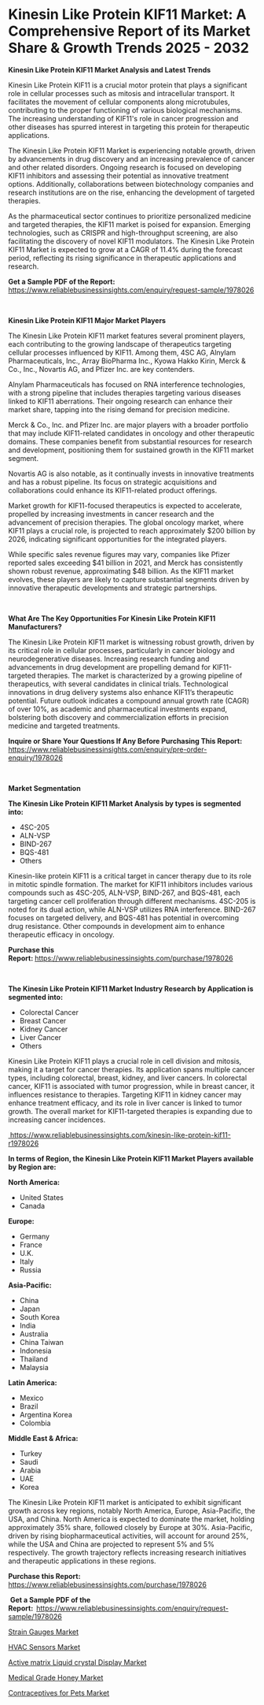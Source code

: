<p><h1>Kinesin Like Protein KIF11 Market: A Comprehensive Report of its Market Share & Growth Trends 2025 - 2032</h1></p><p><strong>Kinesin Like Protein KIF11 Market Analysis and Latest Trends</strong></p>
<p><p>Kinesin Like Protein KIF11 is a crucial motor protein that plays a significant role in cellular processes such as mitosis and intracellular transport. It facilitates the movement of cellular components along microtubules, contributing to the proper functioning of various biological mechanisms. The increasing understanding of KIF11's role in cancer progression and other diseases has spurred interest in targeting this protein for therapeutic applications.</p><p>The Kinesin Like Protein KIF11 Market is experiencing notable growth, driven by advancements in drug discovery and an increasing prevalence of cancer and other related disorders. Ongoing research is focused on developing KIF11 inhibitors and assessing their potential as innovative treatment options. Additionally, collaborations between biotechnology companies and research institutions are on the rise, enhancing the development of targeted therapies.</p><p>As the pharmaceutical sector continues to prioritize personalized medicine and targeted therapies, the KIF11 market is poised for expansion. Emerging technologies, such as CRISPR and high-throughput screening, are also facilitating the discovery of novel KIF11 modulators. The Kinesin Like Protein KIF11 Market is expected to grow at a CAGR of 11.4% during the forecast period, reflecting its rising significance in therapeutic applications and research.</p></p>
<p><strong>Get a Sample PDF of the Report:&nbsp;</strong> <a href="https://www.reliablebusinessinsights.com/enquiry/request-sample/1978026?utm_campaign=2242&utm_medium=2&utm_source=Github&utm_content=ia&utm_term=09032025&utm_id=kinesin-like-protein-kif11">https://www.reliablebusinessinsights.com/enquiry/request-sample/1978026</a></p>
<p>&nbsp;</p>
<p><strong>Kinesin Like Protein KIF11 Major Market Players</strong></p>
<p><p>The Kinesin Like Protein KIF11 market features several prominent players, each contributing to the growing landscape of therapeutics targeting cellular processes influenced by KIF11. Among them, 4SC AG, Alnylam Pharmaceuticals, Inc., Array BioPharma Inc., Kyowa Hakko Kirin, Merck & Co., Inc., Novartis AG, and Pfizer Inc. are key contenders.</p><p>Alnylam Pharmaceuticals has focused on RNA interference technologies, with a strong pipeline that includes therapies targeting various diseases linked to KIF11 aberrations. Their ongoing research can enhance their market share, tapping into the rising demand for precision medicine.</p><p>Merck & Co., Inc. and Pfizer Inc. are major players with a broader portfolio that may include KIF11-related candidates in oncology and other therapeutic domains. These companies benefit from substantial resources for research and development, positioning them for sustained growth in the KIF11 market segment.</p><p>Novartis AG is also notable, as it continually invests in innovative treatments and has a robust pipeline. Its focus on strategic acquisitions and collaborations could enhance its KIF11-related product offerings.</p><p>Market growth for KIF11-focused therapeutics is expected to accelerate, propelled by increasing investments in cancer research and the advancement of precision therapies. The global oncology market, where KIF11 plays a crucial role, is projected to reach approximately $200 billion by 2026, indicating significant opportunities for the integrated players.</p><p>While specific sales revenue figures may vary, companies like Pfizer reported sales exceeding $41 billion in 2021, and Merck has consistently shown robust revenue, approximating $48 billion. As the KIF11 market evolves, these players are likely to capture substantial segments driven by innovative therapeutic developments and strategic partnerships.</p></p>
<p>&nbsp;</p>
<p><strong>What Are The Key Opportunities For Kinesin Like Protein KIF11 Manufacturers?</strong></p>
<p><p>The Kinesin Like Protein KIF11 market is witnessing robust growth, driven by its critical role in cellular processes, particularly in cancer biology and neurodegenerative diseases. Increasing research funding and advancements in drug development are propelling demand for KIF11-targeted therapies. The market is characterized by a growing pipeline of therapeutics, with several candidates in clinical trials. Technological innovations in drug delivery systems also enhance KIF11’s therapeutic potential. Future outlook indicates a compound annual growth rate (CAGR) of over 10%, as academic and pharmaceutical investments expand, bolstering both discovery and commercialization efforts in precision medicine and targeted treatments.</p></p>
<p><strong>Inquire or Share Your Questions If Any Before Purchasing This Report:</strong> <a href="https://www.reliablebusinessinsights.com/enquiry/pre-order-enquiry/1978026?utm_campaign=2242&utm_medium=2&utm_source=Github&utm_content=ia&utm_term=09032025&utm_id=kinesin-like-protein-kif11">https://www.reliablebusinessinsights.com/enquiry/pre-order-enquiry/1978026</a></p>
<p>&nbsp;</p>
<p><strong>Market Segmentation</strong></p>
<p><strong>The Kinesin Like Protein KIF11 Market Analysis by types is segmented into:</strong></p>
<p><ul><li>4SC-205</li><li>ALN-VSP</li><li>BIND-267</li><li>BQS-481</li><li>Others</li></ul></p>
<p><p>Kinesin-like protein KIF11 is a critical target in cancer therapy due to its role in mitotic spindle formation. The market for KIF11 inhibitors includes various compounds such as 4SC-205, ALN-VSP, BIND-267, and BQS-481, each targeting cancer cell proliferation through different mechanisms. 4SC-205 is noted for its dual action, while ALN-VSP utilizes RNA interference. BIND-267 focuses on targeted delivery, and BQS-481 has potential in overcoming drug resistance. Other compounds in development aim to enhance therapeutic efficacy in oncology.</p></p>
<p><strong>Purchase this Report:&nbsp;</strong><a href="https://www.reliablebusinessinsights.com/purchase/1978026?utm_campaign=2242&utm_medium=2&utm_source=Github&utm_content=ia&utm_term=09032025&utm_id=kinesin-like-protein-kif11">https://www.reliablebusinessinsights.com/purchase/1978026</a></p>
<p>&nbsp;</p>
<p><strong>The Kinesin Like Protein KIF11 Market Industry Research by Application is segmented into:</strong></p>
<p><ul><li>Colorectal Cancer</li><li>Breast Cancer</li><li>Kidney Cancer</li><li>Liver Cancer</li><li>Others</li></ul></p>
<p><p>Kinesin Like Protein KIF11 plays a crucial role in cell division and mitosis, making it a target for cancer therapies. Its application spans multiple cancer types, including colorectal, breast, kidney, and liver cancers. In colorectal cancer, KIF11 is associated with tumor progression, while in breast cancer, it influences resistance to therapies. Targeting KIF11 in kidney cancer may enhance treatment efficacy, and its role in liver cancer is linked to tumor growth. The overall market for KIF11-targeted therapies is expanding due to increasing cancer incidences.</p></p>
<p><a href="https://www.reliablebusinessinsights.com/kinesin-like-protein-kif11-r1978026?utm_campaign=2242&utm_medium=2&utm_source=Github&utm_content=ia&utm_term=09032025&utm_id=kinesin-like-protein-kif11">&nbsp;https://www.reliablebusinessinsights.com/kinesin-like-protein-kif11-r1978026</a></p>
<p><strong>In terms of Region, the Kinesin Like Protein KIF11 Market Players available by Region are:</strong></p>
<p>
    <p> <strong> North America: </strong>
        <ul>
            <li>United States</li>
            <li>Canada</li>
        </ul>
        </p> 
    <p> <strong> Europe: </strong>
        <ul>
            <li>Germany</li>
            <li>France</li>
            <li>U.K.</li>
            <li>Italy</li>
            <li>Russia</li>
        </ul>
        </p> 
    <p> <strong> Asia-Pacific: </strong>
        <ul>
            <li>China</li>
            <li>Japan</li>
            <li>South Korea</li>
            <li>India</li>
            <li>Australia</li>
            <li>China Taiwan</li>
            <li>Indonesia</li>
            <li>Thailand</li>
            <li>Malaysia</li>
        </ul>
        </p> 
    <p> <strong> Latin America: </strong>
        <ul>
            <li>Mexico</li>
            <li>Brazil</li>
            <li>Argentina Korea</li>
            <li>Colombia</li>
        </ul>
        </p> 
    <p> <strong> Middle East & Africa: </strong>
        <ul>
            <li>Turkey</li>
            <li>Saudi</li>
            <li>Arabia</li>
            <li>UAE</li>
            <li>Korea</li>
        </ul>
    </p>
    </p>
<p><p>The Kinesin Like Protein KIF11 market is anticipated to exhibit significant growth across key regions, notably North America, Europe, Asia-Pacific, the USA, and China. North America is expected to dominate the market, holding approximately 35% share, followed closely by Europe at 30%. Asia-Pacific, driven by rising biopharmaceutical activities, will account for around 25%, while the USA and China are projected to represent 5% and 5% respectively. The growth trajectory reflects increasing research initiatives and therapeutic applications in these regions.</p></p>
<p><strong>Purchase this Report: </strong><a href="https://www.reliablebusinessinsights.com/purchase/1978026?utm_campaign=2242&utm_medium=2&utm_source=Github&utm_content=ia&utm_term=09032025&utm_id=kinesin-like-protein-kif11">https://www.reliablebusinessinsights.com/purchase/1978026</a></p>
<p>&nbsp;<strong>Get a Sample PDF of the Report:&nbsp;&nbsp;</strong><a href="https://www.reliablebusinessinsights.com/enquiry/request-sample/1978026?utm_campaign=2242&utm_medium=2&utm_source=Github&utm_content=ia&utm_term=09032025&utm_id=kinesin-like-protein-kif11">https://www.reliablebusinessinsights.com/enquiry/request-sample/1978026</a></p>
<p><strong></strong></p>
<p><p><a href="https://www.linkedin.com/pulse/strong-growth-anticipated-global-strain-gauges-market-rqnpf?utm_campaign=2242&utm_medium=2&utm_source=Github&utm_content=ia&utm_term=09032025&utm_id=kinesin-like-protein-kif11">Strain Gauges Market</a></p><p><a href="https://www.linkedin.com/pulse/hvac-sensors-market-size-overview-comprehensive-industry-description-9yuuf?utm_campaign=2242&utm_medium=2&utm_source=Github&utm_content=ia&utm_term=09032025&utm_id=kinesin-like-protein-kif11">HVAC Sensors Market</a></p><p><a href="https://www.linkedin.com/pulse/insightful-active-matrix-liquid-crystal-display-market-zagff?utm_campaign=2242&utm_medium=2&utm_source=Github&utm_content=ia&utm_term=09032025&utm_id=kinesin-like-protein-kif11">Active matrix Liquid crystal Display Market</a></p><p><a href="https://github.com/variothonia/Market-Research-Report-List-1/blob/main/medical-grade-honey-market.md?utm_campaign=2242&utm_medium=2&utm_source=Github&utm_content=ia&utm_term=09032025&utm_id=kinesin-like-protein-kif11">Medical Grade Honey Market</a></p><p><a href="https://github.com/berkemiars2j/Market-Research-Report-List-1/blob/main/contraceptives-for-pets-market.md?utm_campaign=2242&utm_medium=2&utm_source=Github&utm_content=ia&utm_term=09032025&utm_id=kinesin-like-protein-kif11">Contraceptives for Pets Market</a></p></p>